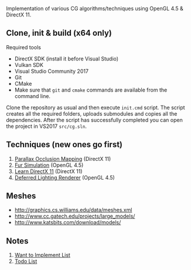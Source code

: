Implementation of various CG algorithms/techniques using OpenGL 4.5 & DirectX 11.

## Clone, init & build (x64 only)
Required tools
- DirectX SDK (install it before Visual Studio)
- Vulkan SDK
- Visual Studio Community 2017
- Git
- CMake
- Make sure that ```git``` and ```cmake``` commands are available from the command line.

Clone the repository as usual and then execute `init.cmd` script. The script creates all the required folders, uploads submodules and copies all the dependencies. After the script has successfully completed you can open the project in VS2017 ```src/cg.sln```.

## Techniques (new ones go first)
1. [Parallax Occlusion Mapping](https://github.com/ref2401/cg/wiki/Parallax-Occlusion-Mapping) (DirectX 11)
2. [Fur Simulation](https://github.com/ref2401/cg/wiki/Fur-Simulation) (OpenGL 4.5)
3. [Learn DirectX 11](https://github.com/ref2401/cg/wiki/Learn-DirectX-11) (DirectX 11)
4. [Deferred Lighting Renderer](https://github.com/ref2401/cg/wiki/Deferred-Lighting-Renderer) (OpenGL 4.5)

## Meshes
- http://graphics.cs.williams.edu/data/meshes.xml
- http://www.cc.gatech.edu/projects/large_models/
- http://www.katsbits.com/download/models/

## Notes
1. [Want to Implement List](https://github.com/ref2401/cg/wiki#wanna-implement)
2. [Todo List](https://github.com/ref2401/cg/wiki#todo) 
